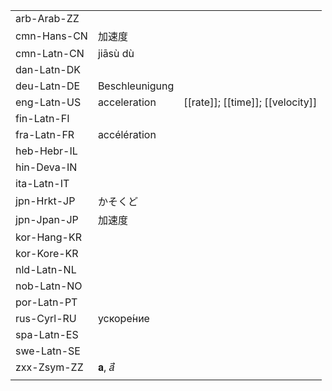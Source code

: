 | | | |
|-|-|-|
| arb-Arab-ZZ |  |  |
| cmn-Hans-CN | 加速度 |  |
| cmn-Latn-CN | jiāsù dù |  |
| dan-Latn-DK |  |  |
| deu-Latn-DE | Beschleunigung |  |
| eng-Latn-US | acceleration | [[rate]]; [[time]]; [[velocity]] |
| fin-Latn-FI |  |  |
| fra-Latn-FR | accélération |  |
| heb-Hebr-IL |  |  |
| hin-Deva-IN |  |  |
| ita-Latn-IT |  |  |
| jpn-Hrkt-JP | かそくど |  |
| jpn-Jpan-JP | 加速度 |  |
| kor-Hang-KR |  |  |
| kor-Kore-KR |  |  |
| nld-Latn-NL |  |  |
| nob-Latn-NO |  |  |
| por-Latn-PT |  |  |
| rus-Cyrl-RU | ускоре́ние |  |
| spa-Latn-ES |  |  |
| swe-Latn-SE |  |  |
| zxx-Zsym-ZZ | 𝐚, 𝑎⃗ |  |
|  |  |  |